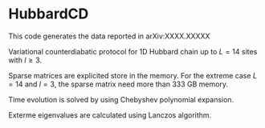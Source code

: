 # HubbardCD

This code generates the data reported in arXiv:XXXX.XXXXX

Variational counterdiabatic protocol for 1D Hubbard chain up to $L = 14$ sites with $l \geqslant 3$.

Sparse matrices are explicited store in the memory. For the extreme case $L = 14$ and $l = 3$, the sparse matrix need more than 333 GB memory.

Time evolution is solved by using Chebyshev polynomial expansion.

Exterme eigenvalues are calculated using Lanczos algorithm.

